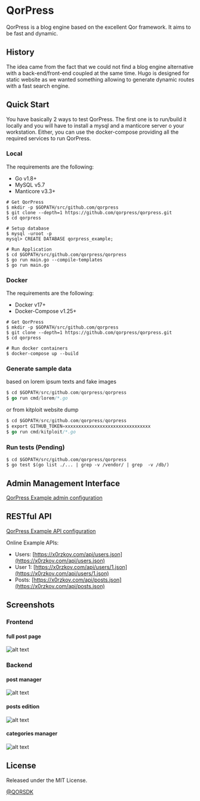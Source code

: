 # QorPress 

QorPress is a blog engine based on the excellent Qor framework. It aims to be fast and dynamic.

## History
The idea came from the fact that we could not find a blog engine alternative with a back-end/front-end coupled at the same time. 
Hugo is designed for static website as we wanted something allowing to generate dynamic routes with a fast search engine.

## Quick Start

You have basically 2 ways to test QorPress. The first one is to run/build it locally and you will have to install a mysql and a manticore server o your workstation. Either, you can use the docker-compose providing all the required services to run QorPress.

### Local

The requirements are the following:
* Go v1.8+
* MySQL v5.7
* Manticore v3.3+

```shell
# Get QorPress
$ mkdir -p $GOPATH/src/github.com/qorpress
$ git clone --depth=1 https://github.com/qorpress/qorpress.git
$ cd qorpress

# Setup database
$ mysql -uroot -p
mysql> CREATE DATABASE qorpress_example;

# Run Application
$ cd $GOPATH/src/github.com/qorpress/qorpress
$ go run main.go --compile-templates
$ go run main.go
```

### Docker

The requirements are the following:
* Docker v17+
* Docker-Compose v1.25+

```shell
# Get QorPress
$ mkdir -p $GOPATH/src/github.com/qorpress
$ git clone --depth=1 https://github.com/qorpress/qorpress.git
$ cd qorpress

# Run docker containers
$ docker-compose up --build
```

### Generate sample data

based on lorem ipsum texts and fake images
```go
$ cd $GOPATH/src/github.com/qorpress/qorpress
$ go run cmd/lorem/*.go
```

or from kitploit website dump

```go
$ cd $GOPATH/src/github.com/qorpress/qorpress
$ export GITHUB_TOKEN=xxxxxxxxxxxxxxxxxxxxxxxxxxxxxxxx
$ go run cmd/kitploit/*.go
```

### Run tests (Pending)

```
$ cd $GOPATH/src/github.com/qorpress/qorpress
$ go test $(go list ./... | grep -v /vendor/ | grep  -v /db/)
```

## Admin Management Interface

[QorPress Example admin configuration](https://github.com/qorpress/qorpress/blob/master/pkg/config/admin/admin.go)

## RESTful API

[QorPress Example API configuration](https://github.com/qorpress/qorpress/blob/master/pkg/config/api/api.go)

Online Example APIs:

* Users: [https://x0rzkov.com/api/users.json](https://x0rzkov.com/api/users.json)
* User 1: [https://x0rzkov.com/api/users/1.json](https://x0rzkov.com/api/users/1.json)
* Posts: [https://x0rzkov.com/api/posts.json](https://x0rzkov.com/api/posts.json)

## Screenshots

### Frontend
#### full post page
![alt text](docs/screenshots/frontend-post_page.png "post page")

### Backend
#### post manager
![alt text](docs/screenshots/backend-list_posts.png "backend list posts")
#### posts edition
![alt text](docs/screenshots/backend-edit_posts.png "backend edit posts")
#### categories manager
![alt text](docs/screenshots/backend-categories.png "backend categories")


## License

Released under the MIT License.

[@QORSDK](https://twitter.com/gopress)
